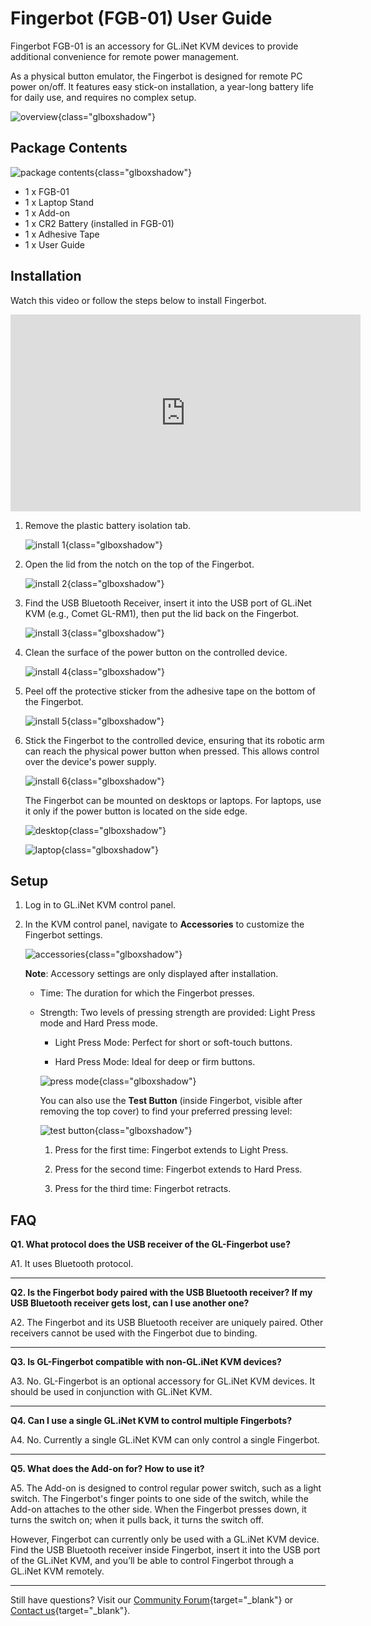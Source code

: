 # Fingerbot (FGB-01) User Guide

Fingerbot FGB-01 is an accessory for GL.iNet KVM devices to provide additional convenience for remote power management.

As a physical button emulator, the Fingerbot is designed for remote PC power on/off. It features easy stick-on installation, a year-long battery life for daily use, and requires no complex setup.

![overview](https://static.gl-inet.com/docs/kvm/user_guide/gl-fgb-01/overview.png){class="glboxshadow"}

## Package Contents

![package contents](https://static.gl-inet.com/docs/kvm/user_guide/gl-fgb-01/package-contents.jpg){class="glboxshadow"}

- 1 x FGB-01
- 1 x Laptop Stand
- 1 x Add-on
- 1 x CR2 Battery (installed in FGB-01)
- 1 x Adhesive Tape
- 1 x User Guide

## Installation

Watch this video or follow the steps below to install Fingerbot.

<iframe width="560" height="315" src="https://www.youtube.com/embed/_ExhJHhEcwg" title="YouTube video player" frameborder="0" allow="accelerometer; autoplay; clipboard-write; encrypted-media; gyroscope; picture-in-picture" allowfullscreen></iframe>

1. Remove the plastic battery isolation tab.

    ![install 1](https://static.gl-inet.com/docs/kvm/user_guide/gl-fgb-01/install_1.png){class="glboxshadow"}

2. Open the lid from the notch on the top of the Fingerbot.

    ![install 2](https://static.gl-inet.com/docs/kvm/user_guide/gl-fgb-01/install_2.png){class="glboxshadow"}

3. Find the USB Bluetooth Receiver, insert it into the USB port of GL.iNet KVM (e.g., Comet GL-RM1), then put the lid back on the Fingerbot.

    ![install 3](https://static.gl-inet.com/docs/kvm/user_guide/gl-fgb-01/install_3.png){class="glboxshadow"}

4. Clean the surface of the power button on the controlled device.

    ![install 4](https://static.gl-inet.com/docs/kvm/user_guide/gl-fgb-01/install_4.png){class="glboxshadow"}

5. Peel off the protective sticker from the adhesive tape on the bottom of the Fingerbot.

    ![install 5](https://static.gl-inet.com/docs/kvm/user_guide/gl-fgb-01/install_5.png){class="glboxshadow"}

6. Stick the Fingerbot to the controlled device, ensuring that its robotic arm can reach the physical power button when pressed. This allows control over the device's power supply.

    ![install 6](https://static.gl-inet.com/docs/kvm/user_guide/gl-fgb-01/install_6.png){class="glboxshadow"}

    The Fingerbot can be mounted on desktops or laptops. For laptops, use it only if the power button is located on the side edge.

    ![desktop](https://static.gl-inet.com/docs/kvm/user_guide/gl-fgb-01/desktop.png){class="glboxshadow"}

    ![laptop](https://static.gl-inet.com/docs/kvm/user_guide/gl-fgb-01/laptop.png){class="glboxshadow"}

## Setup

1. Log in to GL.iNet KVM control panel.

2. In the KVM control panel, navigate to **Accessories** to customize the Fingerbot settings.

    ![accessories](https://static.gl-inet.com/docs/kvm/user_guide/gl-fgb-01/accessories.jpg){class="glboxshadow"}

    **Note**: Accessory settings are only displayed after installation.

    - Time: The duration for which the Fingerbot presses.

    - Strength: Two levels of pressing strength are provided: Light Press mode and Hard Press mode.

        - Light Press Mode: Perfect for short or soft-touch buttons.
        
        - Hard Press Mode: Ideal for deep or firm buttons.

        ![press mode](https://static.gl-inet.com/docs/kvm/user_guide/gl-fgb-01/press_mode.png){class="glboxshadow"}

        You can also use the **Test Button** (inside Fingerbot, visible after removing the top cover) to find your preferred pressing level:

        ![test button](https://static.gl-inet.com/docs/kvm/user_guide/gl-fgb-01/test_button.jpg){class="glboxshadow"}

        1. Press for the first time: Fingerbot extends to Light Press.

        2. Press for the second time: Fingerbot extends to Hard Press.

        3. Press for the third time: Fingerbot retracts.

## FAQ

**Q1. What protocol does the USB receiver of the GL-Fingerbot use?**

A1. It uses Bluetooth protocol.

---

**Q2. Is the Fingerbot body paired with the USB Bluetooth receiver? If my USB Bluetooth receiver gets lost, can I use another one?**

A2. The Fingerbot and its USB Bluetooth receiver are uniquely paired. Other receivers cannot be used with the Fingerbot due to binding.

---

**Q3. Is GL-Fingerbot compatible with non-GL.iNet KVM devices?**

A3. No. GL-Fingerbot is an optional accessory for GL.iNet KVM devices. It should be used in conjunction with GL.iNet KVM.

---

**Q4. Can I use a single GL.iNet KVM to control multiple Fingerbots?**

A4. No. Currently a single GL.iNet KVM can only control a single Fingerbot.

---

**Q5. What does the Add-on for? How to use it?**

A5. The Add-on is designed to control regular power switch, such as a light switch. The Fingerbot's finger points to one side of the switch, while the Add-on attaches to the other side. When the Fingerbot presses down, it turns the switch on; when it pulls back, it turns the switch off.

However, Fingerbot can currently only be used with a GL.iNet KVM device. Find the USB Bluetooth receiver inside Fingerbot, insert it into the USB port of the GL.iNet KVM, and you’ll be able to control Fingerbot through a GL.iNet KVM remotely.

---

Still have questions? Visit our [Community Forum](https://forum.gl-inet.com){target="_blank"} or [Contact us](https://www.gl-inet.com/contacts/){target="_blank"}.
